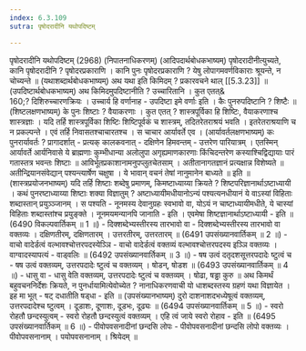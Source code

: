```yaml
---
index: 6.3.109
sutra: पृषोदरादीनि यथोपदिष्टम्

---
```

 पृषोदरादीनि यथोपदिष्टम् (2968) (निपातनाधिकरणम्) (आदिपदार्थबोधकभाष्यम्) पृषोदरादीनीत्युच्यते, कानि पृषोदरादीनि ? पृषोदरप्रकाराणि । कानि पुनः पृषोदरप्रकाराणि ? येषु लोपागमवर्णविकाराः श्रूयन्ते, न चोच्यन्ते ॥ (यथाशब्दार्थबोधकभाष्यम्) अथ यथा इति किमिदम् ? प्रकारवचने थाल् [[5.3.23]] ॥ (उपदिष्टार्थबोधकभाष्यम्) अथ किमिदमुपदिष्टानीति ? उच्चारितानि । कुत एतत्&  
160;? दिशिरुच्चारणक्रियः । उच्चार्य हि वर्णानाह  -  उपदिष्टा इमे वर्णाः इति । कैः पुनरुपदिष्टानि ? शिष्टैः ॥ (शिष्टलक्षणभाष्यम्) के पुनः शिष्टाः ? वैयाकरणाः । कुत एतत् ? शास्त्रपूर्विका हि शिष्टिः, वैयाकरणाश्च शास्त्रज्ञाः । यदि तर्हि शास्त्रपूर्विका शिष्टिः शिष्टिपूर्वकं च शास्त्रम्, तदितरेतराश्रयं भवति । इतरेतराश्रयाणि च न प्रकल्पन्ते । एवं तर्हि निवासतश्चाचारतश्च । स चाचार आर्यावर्ते एव । (आर्यावर्तलक्षणभाष्यम्) कः पुनरार्यावर्तः ? प्रागादर्शात्  -  प्रत्यक् कालकवनात्  -  दक्षिणेन हिमवन्तम्  -  उत्तरेण पारियात्रम् । एतस्मिन् आर्यावर्ते आर्यनिवासे ये ब्राह्मणाः कुम्भीधान्या अलोलुपा अगृह्यमाणकारणाः किंचिदन्तरेण कस्याश्चिद्विद्यायाः पारं गतास्तत्र भवन्तः शिष्टाः ॥ आविर्भूतप्रकाशानामनुपप्लुतचेतसाम् । अतीतानागतज्ञानं प्रत्यक्षान्न विशेष्यते ॥ अतीन्द्रियानसंवेद्यान् पश्यन्त्यार्षेण चक्षुषा । ये भावान् वचनं तेषां नानुमानेन बाध्यते ॥ इति ॥ (शास्त्रप्रयोजनभाष्यम्) यदि तर्हि शिष्टाः शब्देषु प्रमाणम्, किमष्टाध्याय्या क्रियते ? शिष्टपरिज्ञानार्थाऽष्टाध्यायी । कथं पुनरष्टाध्याय्या शिष्टाः शक्या विज्ञातुम् ? अष्टाध्यायीमधीयानोऽन्यं पश्यत्यनधीयानं ये वाऽस्यां विहिताः शब्दास्तान् प्रयुञ्ञ्जानम् । स पश्यति  -  नूनमस्य देवानुग्रहः स्वभावो वा, योऽयं न चाष्टाध्यायीमधीते, ये चास्यां विहिताः शब्दास्तांश्च प्रयुङ्क्ते । नूनमयमन्यानपि जानाति  -  इति । एवमेषा शिष्टज्ञानार्थाऽष्टाध्यायी  -  इति ॥ (6490 विकल्पवार्तिकम् ॥ 1 ॥) - दिक्शब्देभ्यस्तीरस्य तारभावो वा - दिक्शब्देभ्यस्तीरस्य तारभावो वा वक्तव्यः । दक्षिणतीरम्, दक्षिणतारम् । उत्तरतीरम्, उत्तरतारम् ॥ (6491 उपसंख्यानवार्तिकम् ॥ 2 ॥) - वाचो वादेर्डत्वं वल्भावश्चोत्तरपदस्येञ्ञि - वाचो वादेर्डत्वं वक्तव्यं वल्भावश्चोत्तरपदस्य इञ्ञि वक्तव्यः । वाग्वादस्यापत्यं  -  वाड्वलिः ॥ (6492 उपसंख्यानवार्तिकम् ॥ 3 ॥) - षष उत्वं दतृदशसूत्तरपदादेः ष्टुत्वं च - षष उत्वं वक्तव्यम्, उत्तरपदादेः ष्टुत्वं च वक्तव्यम् । षोडन्, षोडश ॥ (6493 उपसंख्यानवार्तिकम् ॥ 4 ॥) - धासु वा - धासु वेति वक्तव्यम्, उत्तरपदादेः ष्टुत्वं च वक्तव्यम् । षोढा, षड्ढा कुरु ॥ अथ किमर्थं बहुवचननिर्देशः क्रियते, न पुनर्धायामित्येवोच्येत ? नानाधिकरणवाची यो धाशब्दस्तस्य ग्रहणं यथा विज्ञायेत । इह मा भूत्  -  षट् दधातीति षड्धा  -  इति ॥ (उपसंख्यानभाष्यम्) दुरो दाशनाशदभध्येषूत्वं वक्तव्यम्, उत्तरपदादेश्च ष्टुत्वम् । दूडाशः, दूणाशः, दूडभः, दूढ्यः ॥ (6494 उपसंख्यानवार्तिकम् ॥ 5 ॥) - स्वरो रोहतौ छन्दस्युत्वम् - स्वरो रोहतौ छन्दस्युत्वं वक्तव्यम् । एहि त्वं जाये स्वरो रोहाव  -  इति ॥ (6495 उपसंख्यानवार्तिकम् ॥ 6 ॥) - पीवोपवसनादीनां छन्दसि लोपः - पीवोपवसनादीनां छन्दसि लोपो वक्तव्यः । पीवोपवसनानाम् । पयोपवसनानाम् । श्रियेदम् ॥ 